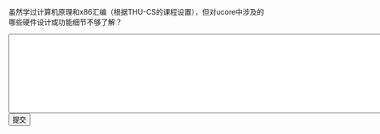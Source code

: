 虽然学过计算机原理和x86汇编（根据THU-CS的课程设置），但对ucore中涉及的哪些硬件设计或功能细节不够了解？
<div class="active-code">
<textarea rows="10" cols="100"></textarea>
<div><input class="action-submit" type="submit" value="提交"></input></div>
</div>
